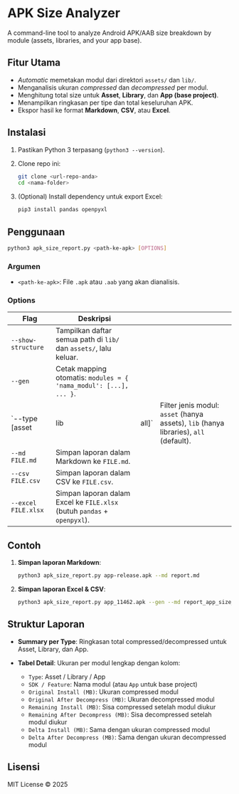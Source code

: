 # APK Size Analyzer

A command-line tool to analyze Android APK/AAB size breakdown by module (assets, libraries, and your app base).

## Fitur Utama

* *Automatic* memetakan modul dari direktori `assets/` dan `lib/`.
* Menganalisis ukuran *compressed* dan *decompressed* per modul.
* Menghitung total size untuk **Asset**, **Library**, dan **App (base project)**.
* Menampilkan ringkasan per tipe dan total keseluruhan APK.
* Ekspor hasil ke format **Markdown**, **CSV**, atau **Excel**.

## Instalasi

1. Pastikan Python 3 terpasang (`python3 --version`).
2. Clone repo ini:

   ```bash
   git clone <url-repo-anda>
   cd <nama-folder>
   ```
3. (Optional) Install dependency untuk export Excel:

   ```bash
   pip3 install pandas openpyxl
   ```

## Penggunaan

```bash
python3 apk_size_report.py <path-ke-apk> [OPTIONS]
```

### Argumen

* `<path-ke-apk>`: File `.apk` atau `.aab` yang akan dianalisis.

### Options

| Flag                | Deskripsi                                                                |        |                                                                                       |
| ------------------- | ------------------------------------------------------------------------ | ------ | ------------------------------------------------------------------------------------- |
| `--show-structure`  | Tampilkan daftar semua path di `lib/` dan `assets/`, lalu keluar.        |        |                                                                                       |
| `--gen`             | Cetak mapping otomatis: `modules = { 'nama_modul': [...], ... }`.        |        |                                                                                       |
| \`--type \[asset    | lib                                                                      | all]\` | Filter jenis modul: `asset` (hanya assets), `lib` (hanya libraries), `all` (default). |
| `--md FILE.md`      | Simpan laporan dalam Markdown ke `FILE.md`.                              |        |                                                                                       |
| `--csv FILE.csv`    | Simpan laporan dalam CSV ke `FILE.csv`.                                  |        |                                                                                       |
| `--excel FILE.xlsx` | Simpan laporan dalam Excel ke `FILE.xlsx` (butuh `pandas` + `openpyxl`). |        |                                                                                       |

## Contoh

1. **Simpan laporan Markdown**:

   ```bash
   python3 apk_size_report.py app-release.apk --md report.md
   ```

2. **Simpan laporan Excel & CSV**:

   ```bash
   python3 apk_size_report.py app_11462.apk --gen --md report_app_size_11462.xlsx
   ```

## Struktur Laporan

* **Summary per Type**: Ringkasan total compressed/decompressed untuk Asset, Library, dan App.
* **Tabel Detail**: Ukuran per modul lengkap dengan kolom:

  * `Type`: Asset / Library / App
  * `SDK / Feature`: Nama modul (atau `App` untuk base project)
  * `Original Install (MB)`: Ukuran compressed modul
  * `Original After Decompress (MB)`: Ukuran decompressed modul
  * `Remaining Install (MB)`: Sisa compressed setelah modul diukur
  * `Remaining After Decompress (MB)`: Sisa decompressed setelah modul diukur
  * `Delta Install (MB)`: Sama dengan ukuran compressed modul
  * `Delta After Decompress (MB)`: Sama dengan ukuran decompressed modul

## Lisensi

MIT License © 2025
